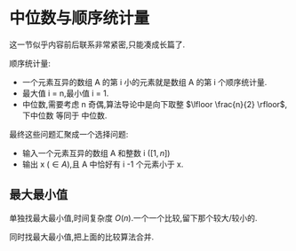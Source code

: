 # 中位数与顺序统计量

这一节似乎内容前后联系非常紧密,只能凑成长篇了.

顺序统计量:

- 一个元素互异的数组 A 的第 i 小的元素就是数组 A 的第 i 个顺序统计量.
- 最大值 i = n,最小值 i = 1.
- 中位数,需要考虑 n 奇偶,算法导论中是向下取整 $\lfloor \frac{n}{2} \rfloor$,下中位数 等同于 中位数.

最终这些问题汇聚成一个选择问题:

- 输入一个元素互异的数组 A 和整数 i ($[1,n]$)
- 输出 x ($\in{A}$),且 A 中恰好有 i -1 个元素小于 x.

## 最大最小值

单独找最大最小值,时间复杂度 $O(n)$.一个一个比较,留下那个较大/较小的.

同时找最大最小值,把上面的比较算法合并.